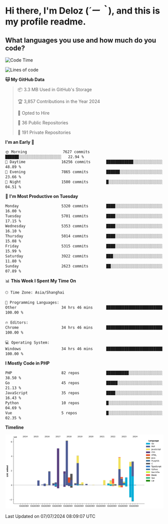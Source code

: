 # **Hi there, I'm Deloz (*´ー｀*), and this is my profile readme.**

## **What languages you use and how much do you code?**

<!--START_SECTION:waka-->
![Code Time](http://img.shields.io/badge/Code%20Time-4%2C362%20hrs%2047%20mins-blue)

![Lines of code](https://img.shields.io/badge/From%20Hello%20World%20I%27ve%20Written-40.1%20million%20lines%20of%20code-blue)

**🐱 My GitHub Data** 

> 📦 3.3 MB Used in GitHub's Storage 
 > 
> 🏆 3,857 Contributions in the Year 2024
 > 
> 💼 Opted to Hire
 > 
> 📜 36 Public Repositories 
 > 
> 🔑 191 Private Repositories 
 > 
**I'm an Early 🐤** 

```text
🌞 Morning                7627 commits        ██████░░░░░░░░░░░░░░░░░░░   22.94 % 
🌆 Daytime                16256 commits       ████████████░░░░░░░░░░░░░   48.89 % 
🌃 Evening                7865 commits        ██████░░░░░░░░░░░░░░░░░░░   23.66 % 
🌙 Night                  1500 commits        █░░░░░░░░░░░░░░░░░░░░░░░░   04.51 % 
```
📅 **I'm Most Productive on Tuesday** 

```text
Monday                   5320 commits        ████░░░░░░░░░░░░░░░░░░░░░   16.00 % 
Tuesday                  5701 commits        ████░░░░░░░░░░░░░░░░░░░░░   17.15 % 
Wednesday                5353 commits        ████░░░░░░░░░░░░░░░░░░░░░   16.10 % 
Thursday                 5014 commits        ████░░░░░░░░░░░░░░░░░░░░░   15.08 % 
Friday                   5315 commits        ████░░░░░░░░░░░░░░░░░░░░░   15.99 % 
Saturday                 3922 commits        ███░░░░░░░░░░░░░░░░░░░░░░   11.80 % 
Sunday                   2623 commits        ██░░░░░░░░░░░░░░░░░░░░░░░   07.89 % 
```


📊 **This Week I Spent My Time On** 

```text
🕑︎ Time Zone: Asia/Shanghai

💬 Programming Languages: 
Other                    34 hrs 46 mins      █████████████████████████   100.00 % 

🔥 Editors: 
Chrome                   34 hrs 46 mins      █████████████████████████   100.00 % 

💻 Operating System: 
Windows                  34 hrs 46 mins      █████████████████████████   100.00 % 
```

**I Mostly Code in PHP** 

```text
PHP                      82 repos            ██████████░░░░░░░░░░░░░░░   38.50 % 
Go                       45 repos            █████░░░░░░░░░░░░░░░░░░░░   21.13 % 
JavaScript               35 repos            ████░░░░░░░░░░░░░░░░░░░░░   16.43 % 
Python                   10 repos            █░░░░░░░░░░░░░░░░░░░░░░░░   04.69 % 
Vue                      5 repos             █░░░░░░░░░░░░░░░░░░░░░░░░   02.35 % 
```



**Timeline**

![Lines of Code chart](https://raw.githubusercontent.com/deloz/deloz/main/assets/bar_graph.png)


 Last Updated on 07/07/2024 08:09:07 UTC
<!--END_SECTION:waka-->
